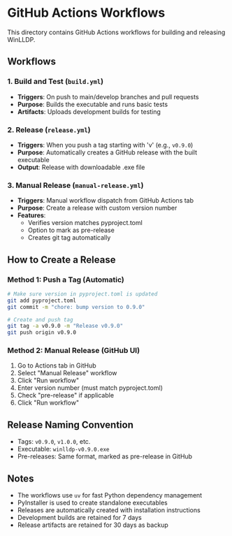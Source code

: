 # GitHub Actions Workflows

This directory contains GitHub Actions workflows for building and releasing WinLLDP.

## Workflows

### 1. Build and Test (`build.yml`)
- **Triggers**: On push to main/develop branches and pull requests
- **Purpose**: Builds the executable and runs basic tests
- **Artifacts**: Uploads development builds for testing

### 2. Release (`release.yml`)
- **Triggers**: When you push a tag starting with 'v' (e.g., `v0.9.0`)
- **Purpose**: Automatically creates a GitHub release with the built executable
- **Output**: Release with downloadable .exe file

### 3. Manual Release (`manual-release.yml`)
- **Triggers**: Manual workflow dispatch from GitHub Actions tab
- **Purpose**: Create a release with custom version number
- **Features**: 
  - Verifies version matches pyproject.toml
  - Option to mark as pre-release
  - Creates git tag automatically

## How to Create a Release

### Method 1: Push a Tag (Automatic)
```bash
# Make sure version in pyproject.toml is updated
git add pyproject.toml
git commit -m "chore: bump version to 0.9.0"

# Create and push tag
git tag -a v0.9.0 -m "Release v0.9.0"
git push origin v0.9.0
```

### Method 2: Manual Release (GitHub UI)
1. Go to Actions tab in GitHub
2. Select "Manual Release" workflow
3. Click "Run workflow"
4. Enter version number (must match pyproject.toml)
5. Check "pre-release" if applicable
6. Click "Run workflow"

## Release Naming Convention
- Tags: `v0.9.0`, `v1.0.0`, etc.
- Executable: `winlldp-v0.9.0.exe`
- Pre-releases: Same format, marked as pre-release in GitHub

## Notes
- The workflows use `uv` for fast Python dependency management
- PyInstaller is used to create standalone executables
- Releases are automatically created with installation instructions
- Development builds are retained for 7 days
- Release artifacts are retained for 30 days as backup